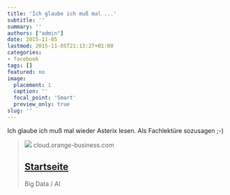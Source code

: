 ```yaml
---
title: 'Ich glaube ich muß mal ...'
subtitle: ''
summary: ''
authors: ["admin"]
date: 2015-11-05
lastmod: 2015-11-05T21:13:27+01:00
categories:
- facebook
tags: []
featured: no
image:
  placement: 1
  caption: ''
  focal_point: 'Smart'
  preview_only: true
slug: ''
---
```

Ich glaube ich muß mal wieder Asterix lesen. Als Fachlektüre sozusagen ;-)﻿
> [![](https://cloud.orange-business.com/wp-content/uploads/2022/09/Big-data.png)](https://www.unbelievable-machine.com/bigdatha-ist-historisch-belegt-zeigt-der-neue-asterix/)
> cloud.orange-business.com
> ## [Startseite](https://www.unbelievable-machine.com/bigdatha-ist-historisch-belegt-zeigt-der-neue-asterix/)
>
>Big Data / AI

